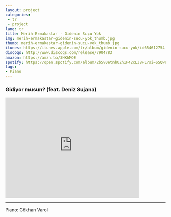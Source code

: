 ```yaml
---
layout: project
categories:
 - tr
 - project
lang: tr
title: Merih Ermakastar - Gidenin Suçu Yok
img: merih-ermakastar-gidenin-sucu-yok_thumb.jpg
thumb: merih-ermakastar-gidenin-sucu-yok_thumb.jpg
itunes: https://itunes.apple.com/tr/album/gidenin-sucu-yok/id654612754
discogs: http://www.discogs.com/release/7904783
amazon: https://amzn.to/3HKhMQE
spotify: https://open.spotify.com/album/2b5v0etnhUZh1P42cLJ8HL?si=SSQw8VeSQ9i3xoo9-9z3MQ
tags:
- Piano
---
```


### Gidiyor musun? (feat. Deniz Sujana)

<div class="embed-responsive embed-responsive-16by9">
  <iframe width="420" height="315" src="https://www.youtube.com/embed/4LEU13sTow" frameborder="0" allowfullscreen></iframe>
</div>

---
Piano: Gökhan Varol
